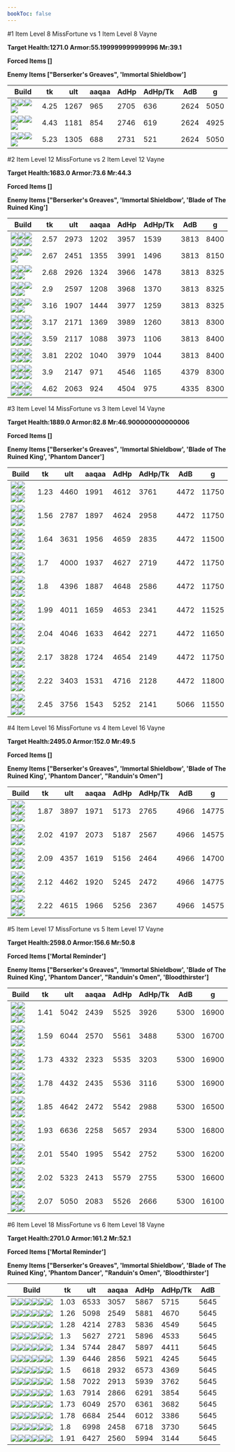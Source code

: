```yaml
---
bookToc: false
---
```


#1 Item Level 8 MissFortune vs 1 Item Level 8 Vayne

**Target Health:1271.0 Armor:55.199999999999996 Mr:39.1**


**Forced Items []**


**Enemy Items ["Berserker's Greaves", 'Immortal Shieldbow']**




Build | tk | ult | aaqaa | AdHp | AdHp/Tk | AdB | g
-|-|-|-|-|-|-|-
![](/item/6671.png)![](/item/1001.png)![](/item/1053.png)![](/item/1055.png)|4.25|1267|965|2705|636|2624|5050
![](/item/3153.png)![](/item/1001.png)![](/item/1055.png)![](/item/1037.png)|4.43|1181|854|2746|619|2624|4925
![](/item/6675.png)![](/item/1001.png)![](/item/1053.png)![](/item/1055.png)|5.23|1305|688|2731|521|2624|5050




























































#2 Item Level 12 MissFortune vs 2 Item Level 12 Vayne

**Target Health:1683.0 Armor:73.6 Mr:44.3**


**Forced Items []**


**Enemy Items ["Berserker's Greaves", 'Immortal Shieldbow', 'Blade of The Ruined King']**




Build | tk | ult | aaqaa | AdHp | AdHp/Tk | AdB | g
-|-|-|-|-|-|-|-
![](/item/3179.png)![](/item/3142.png)![](/item/1053.png)![](/item/1055.png)![](/item/1038.png)![](/item/1036.png)|2.57|2973|1202|3957|1539|3813|8400
![](/item/3153.png)![](/item/3142.png)![](/item/1055.png)![](/item/1038.png)|2.67|2451|1355|3991|1496|3813|8150
![](/item/3033.png)![](/item/3142.png)![](/item/1053.png)![](/item/1055.png)![](/item/1037.png)|2.68|2926|1324|3966|1478|3813|8325
![](/item/3087.png)![](/item/3142.png)![](/item/1053.png)![](/item/1055.png)![](/item/1037.png)|2.9|2597|1208|3968|1370|3813|8325
![](/item/6671.png)![](/item/3153.png)![](/item/1001.png)![](/item/1055.png)![](/item/1037.png)|3.16|1907|1444|3977|1259|3813|8325
![](/item/3153.png)![](/item/6695.png)![](/item/1001.png)![](/item/1055.png)![](/item/1038.png)![](/item/1036.png)|3.17|2171|1369|3989|1260|3813|8300
![](/item/3094.png)![](/item/3031.png)![](/item/1001.png)![](/item/1053.png)![](/item/1055.png)![](/item/1036.png)|3.59|2117|1088|3973|1106|3813|8400
![](/item/3139.png)![](/item/3031.png)![](/item/1001.png)![](/item/1053.png)![](/item/1055.png)![](/item/1036.png)|3.81|2202|1040|3979|1044|3813|8400
![](/item/6675.png)![](/item/3814.png)![](/item/1001.png)![](/item/1053.png)![](/item/1055.png)![](/item/1036.png)|3.9|2147|971|4546|1165|4379|8300
![](/item/6696.png)![](/item/6632.png)![](/item/1001.png)![](/item/1053.png)![](/item/1055.png)![](/item/1036.png)|4.62|2063|924|4504|975|4335|8300




























































#3 Item Level 14 MissFortune vs 3 Item Level 14 Vayne

**Target Health:1889.0 Armor:82.8 Mr:46.900000000000006**


**Forced Items []**


**Enemy Items ["Berserker's Greaves", 'Immortal Shieldbow', 'Blade of The Ruined King', 'Phantom Dancer']**




Build | tk | ult | aaqaa | AdHp | AdHp/Tk | AdB | g
-|-|-|-|-|-|-|-
![](/item/3033.png)![](/item/3142.png)![](/item/6676.png)![](/item/1053.png)![](/item/1055.png)![](/item/1038.png)|1.23|4460|1991|4612|3761|4472|11750
![](/item/6671.png)![](/item/3153.png)![](/item/6676.png)![](/item/1001.png)![](/item/1055.png)![](/item/1038.png)|1.56|2787|1897|4624|2958|4472|11750
![](/item/3153.png)![](/item/3142.png)![](/item/3033.png)![](/item/1055.png)![](/item/1038.png)![](/item/1036.png)|1.64|3631|1956|4659|2835|4472|11500
![](/item/3033.png)![](/item/3142.png)![](/item/3095.png)![](/item/1053.png)![](/item/1055.png)![](/item/1038.png)|1.7|4000|1937|4627|2719|4472|11750
![](/item/3036.png)![](/item/6676.png)![](/item/3142.png)![](/item/1053.png)![](/item/1055.png)![](/item/1038.png)|1.8|4396|1887|4648|2586|4472|11750
![](/item/6694.png)![](/item/6696.png)![](/item/3142.png)![](/item/1053.png)![](/item/1055.png)![](/item/1037.png)|1.99|4011|1659|4653|2341|4472|11525
![](/item/3004.png)![](/item/6696.png)![](/item/3142.png)![](/item/1053.png)![](/item/1055.png)![](/item/1038.png)|2.04|4046|1633|4642|2271|4472|11650
![](/item/3087.png)![](/item/3142.png)![](/item/3036.png)![](/item/1053.png)![](/item/1055.png)![](/item/1038.png)|2.17|3828|1724|4654|2149|4472|11750
![](/item/3074.png)![](/item/3091.png)![](/item/3142.png)![](/item/1055.png)![](/item/1038.png)![](/item/1036.png)|2.22|3403|1531|4716|2128|4472|11800
![](/item/3004.png)![](/item/3814.png)![](/item/3142.png)![](/item/1053.png)![](/item/1055.png)![](/item/1038.png)|2.45|3756|1543|5252|2141|5066|11550




























































#4 Item Level 16 MissFortune vs 4 Item Level 16 Vayne

**Target Health:2495.0 Armor:152.0 Mr:49.5**


**Forced Items []**


**Enemy Items ["Berserker's Greaves", 'Immortal Shieldbow', 'Blade of The Ruined King', 'Phantom Dancer', "Randuin's Omen"]**




Build | tk | ult | aaqaa | AdHp | AdHp/Tk | AdB | g
-|-|-|-|-|-|-|-
![](/item/3153.png)![](/item/3142.png)![](/item/3033.png)![](/item/3091.png)![](/item/1038.png)![](/item/1037.png)|1.87|3897|1971|5173|2765|4966|14775
![](/item/3153.png)![](/item/3142.png)![](/item/3033.png)![](/item/3095.png)![](/item/1038.png)![](/item/1037.png)|2.02|4197|2073|5187|2567|4966|14575
![](/item/6694.png)![](/item/6696.png)![](/item/3142.png)![](/item/3091.png)![](/item/1053.png)![](/item/1038.png)|2.09|4357|1619|5156|2464|4966|14700
![](/item/6694.png)![](/item/6696.png)![](/item/3142.png)![](/item/3153.png)![](/item/1038.png)![](/item/1037.png)|2.12|4462|1920|5245|2472|4966|14775
![](/item/3153.png)![](/item/3142.png)![](/item/3036.png)![](/item/6696.png)![](/item/1038.png)![](/item/1037.png)|2.22|4615|1966|5256|2367|4966|14575




























































#5 Item Level 17 MissFortune vs 5 Item Level 17 Vayne

**Target Health:2598.0 Armor:156.6 Mr:50.8**


**Forced Items ['Mortal Reminder']**


**Enemy Items ["Berserker's Greaves", 'Immortal Shieldbow', 'Blade of The Ruined King', 'Phantom Dancer', "Randuin's Omen", 'Bloodthirster']**




Build | tk | ult | aaqaa | AdHp | AdHp/Tk | AdB | g
-|-|-|-|-|-|-|-
![](/item/3153.png)![](/item/3142.png)![](/item/3033.png)![](/item/3091.png)![](/item/6676.png)![](/item/1038.png)|1.41|5042|2439|5525|3926|5300|16900
![](/item/3033.png)![](/item/3142.png)![](/item/6676.png)![](/item/3153.png)![](/item/6696.png)![](/item/1038.png)|1.59|6044|2570|5561|3488|5300|16700
![](/item/3153.png)![](/item/3142.png)![](/item/3033.png)![](/item/3091.png)![](/item/3087.png)![](/item/1038.png)|1.73|4332|2323|5535|3203|5300|16900
![](/item/3153.png)![](/item/3142.png)![](/item/3033.png)![](/item/3091.png)![](/item/3095.png)![](/item/1038.png)|1.78|4432|2435|5536|3116|5300|16900
![](/item/3153.png)![](/item/3142.png)![](/item/3033.png)![](/item/3091.png)![](/item/6695.png)![](/item/1038.png)|1.85|4642|2472|5542|2988|5300|16500
![](/item/3033.png)![](/item/3142.png)![](/item/6676.png)![](/item/3074.png)![](/item/6696.png)![](/item/1038.png)|1.93|6636|2258|5657|2934|5300|16800
![](/item/3033.png)![](/item/3142.png)![](/item/6676.png)![](/item/3115.png)![](/item/6696.png)![](/item/1053.png)|2.01|5540|1995|5542|2752|5300|16200
![](/item/3153.png)![](/item/3142.png)![](/item/3033.png)![](/item/3004.png)![](/item/6696.png)![](/item/1038.png)|2.02|5323|2413|5579|2755|5300|16600
![](/item/3004.png)![](/item/6696.png)![](/item/3142.png)![](/item/3033.png)![](/item/3091.png)![](/item/1053.png)|2.07|5050|2083|5526|2666|5300|16100




























































#6 Item Level 18 MissFortune vs 6 Item Level 18 Vayne

**Target Health:2701.0 Armor:161.2 Mr:52.1**


**Forced Items ['Mortal Reminder']**


**Enemy Items ["Berserker's Greaves", 'Immortal Shieldbow', 'Blade of The Ruined King', 'Phantom Dancer', "Randuin's Omen", 'Bloodthirster']**




Build | tk | ult | aaqaa | AdHp | AdHp/Tk | AdB
-|-|-|-|-|-|-
![](/item/3153.png)![](/item/3142.png)![](/item/3033.png)![](/item/3095.png)![](/item/6676.png)![](/item/6695.png)|1.03|6533|3057|5867|5715|5645
![](/item/3153.png)![](/item/3142.png)![](/item/3033.png)![](/item/3091.png)![](/item/6676.png)![](/item/3085.png)|1.26|5098|2549|5881|4670|5645
![](/item/6671.png)![](/item/3153.png)![](/item/6676.png)![](/item/3091.png)![](/item/3033.png)![](/item/3095.png)|1.28|4214|2783|5836|4549|5645
![](/item/3153.png)![](/item/3142.png)![](/item/3033.png)![](/item/3091.png)![](/item/6676.png)![](/item/3087.png)|1.3|5627|2721|5896|4533|5645
![](/item/3153.png)![](/item/3142.png)![](/item/3033.png)![](/item/3091.png)![](/item/6676.png)![](/item/3095.png)|1.34|5744|2847|5897|4411|5645
![](/item/3153.png)![](/item/3142.png)![](/item/3033.png)![](/item/3091.png)![](/item/6676.png)![](/item/6696.png)|1.39|6446|2856|5921|4245|5645
![](/item/3153.png)![](/item/3142.png)![](/item/3033.png)![](/item/3095.png)![](/item/3072.png)![](/item/6676.png)|1.5|6618|2932|6573|4369|5645
![](/item/3033.png)![](/item/3142.png)![](/item/6676.png)![](/item/3153.png)![](/item/6696.png)![](/item/3004.png)|1.58|7022|2913|5939|3762|5645
![](/item/3033.png)![](/item/3142.png)![](/item/6676.png)![](/item/3072.png)![](/item/3095.png)![](/item/6696.png)|1.63|7914|2866|6291|3854|5645
![](/item/3153.png)![](/item/3142.png)![](/item/3033.png)![](/item/3074.png)![](/item/3508.png)![](/item/6696.png)|1.73|6049|2570|6361|3682|5645
![](/item/3033.png)![](/item/3142.png)![](/item/3095.png)![](/item/3074.png)![](/item/3179.png)![](/item/6696.png)|1.78|6684|2544|6012|3386|5645
![](/item/3004.png)![](/item/6696.png)![](/item/3142.png)![](/item/3033.png)![](/item/3072.png)![](/item/3074.png)|1.8|6998|2458|6718|3730|5645
![](/item/3074.png)![](/item/3091.png)![](/item/3142.png)![](/item/3033.png)![](/item/6695.png)![](/item/6696.png)|1.91|6427|2560|5994|3144|5645




























































